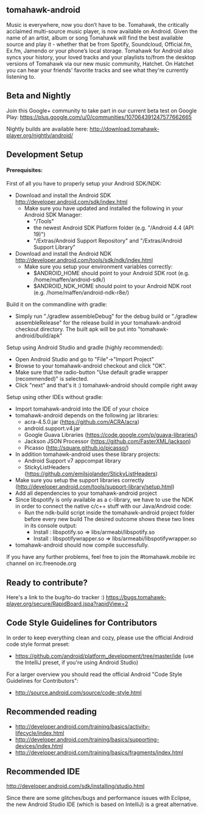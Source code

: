 ## tomahawk-android

Music is everywhere, now you don’t have to be. Tomahawk, the critically acclaimed multi-source music player, is now available on Android. Given the name of an artist, album or song Tomahawk will find the best available source and play it - whether that be from Spotify, Soundcloud, Official.fm, Ex.fm, Jamendo or your phone’s local storage. Tomahawk for Android also syncs your history, your loved tracks and your playlists to/from the desktop versions of Tomahawk via our new music community, Hatchet. On Hatchet you can hear your friends' favorite tracks and see what they're currently listening to.

## Beta and Nightly

Join this Google+ community to take part in our current beta test on Google Play:
https://plus.google.com/u/0/communities/107064391247577662665

Nightly builds are available here:
http://download.tomahawk-player.org/nightly/android/

## Development Setup

#### Prerequisites:

First of all you have to properly setup your Android SDK/NDK:

- Download and install the Android SDK http://developer.android.com/sdk/index.html
    - Make sure you have updated and installed the following in your Android SDK Manager:
        - "/Tools"
        - the newest Android SDK Platform folder (e.g. "/Android 4.4 (API 19)")
        - "/Extras/Android Support Repository" and "/Extras/Android Support Library"
- Download and install the Android NDK http://developer.android.com/tools/sdk/ndk/index.html
    - Make sure you setup your environment variables correctly:
        - $ANDROID_HOME should point to your Android SDK root
          (e.g. /home/maffen/android-sdk/)
        - $ANDROID_NDK_HOME should point to your Android NDK root
          (e.g. /home/maffen/android-ndk-r8e/)

Build it on the commandline with gradle:

- Simply run "./gradlew assembleDebug" for the debug build or "./gradlew assembleRelease" for
  the release build in your tomahawk-android checkout directory. The built apk will be put into
  "tomahawk-android/build/apk"

Setup using Android Studio and gradle (highly recommended):

- Open Android Studio and go to "File"->"Import Project"
- Browse to your tomahawk-android checkout and click "OK".
- Make sure that the radio-button "Use default gradle wrapper (recommended)" is selected.
- Click "next" and that's it :) tomahawk-android should compile right away

Setup using other IDEs without gradle:

- Import tomahawk-android into the IDE of your choice
- tomahawk-android depends on the following jar libraries:
    - acra-4.5.0.jar (https://github.com/ACRA/acra)
    - android.support.v4.jar
    - Google Guava Libraries (https://code.google.com/p/guava-libraries/)
    - Jackson JSON Processor (https://github.com/FasterXML/jackson)
    - Picasso (http://square.github.io/picasso/)
- In addition tomahawk-android uses these library projects:
    - Android Support v7 appcompat library
    - StickyListHeaders (https://github.com/emilsjolander/StickyListHeaders)
- Make sure you setup the support libraries correctly (http://developer.android.com/tools/support-library/setup.html)
- Add all dependencies to your tomahawk-android project
- Since libspotify is only available as a c-library, we have to use the NDK
  in order to connect the native c/c++ stuff with our Java/Android code:
    - Run the ndk-build script inside the tomahawk-android project folder before every new build
      The desired outcome shows these two lines in its console output:
      - Install        : libspotify.so => libs/armeabi/libspotify.so
      - Install        : libspotifywrapper.so => libs/armeabi/libspotifywrapper.so
- tomahawk-android should now compile successfully.

If you have any further problems, feel free to join the #tomahawk.mobile irc channel on irc.freenode.org

## Ready to contribute?

Here's a link to the bug/to-do tracker :) https://bugs.tomahawk-player.org/secure/RapidBoard.jspa?rapidView=2

## Code Style Guidelines for Contributors

In order to keep everything clean and cozy, please use the official Android code style format preset:
- https://github.com/android/platform_development/tree/master/ide
  (use the IntelliJ preset, if you're using Android Studio)

For a larger overview you should read the official Android "Code Style Guidelines for Contributors":
- http://source.android.com/source/code-style.html

## Recommended reading

- http://developer.android.com/training/basics/activity-lifecycle/index.html
- http://developer.android.com/training/basics/supporting-devices/index.html
- http://developer.android.com/training/basics/fragments/index.html

## Recommended IDE

http://developer.android.com/sdk/installing/studio.html

Since there are some glitches/bugs and performance issues with Eclipse, the new Android Studio IDE (which is based on IntelliJ) is a great alternative.
